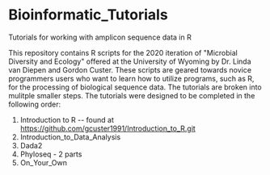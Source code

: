 # Bioinformatic_Tutorials
Tutorials for working with amplicon sequence data in R


This repository contains R scripts for the 2020 iteration of "Microbial Diversity and Ecology" offered at the University of Wyoming by Dr. Linda van Diepen and Gordon Custer. These scripts are geared towards novice programmers users who want to learn how to utilize programs, such as R, for the processing of biological sequence data. The tutorials are broken into mulitple smaller steps. The tutorials were designed to be completed in the following order:
1. Introduction to R -- found at https://github.com/gcuster1991/Introduction_to_R.git
2. Introduction_to_Data_Analysis
3. Dada2
4. Phyloseq - 2 parts
5. On_Your_Own

